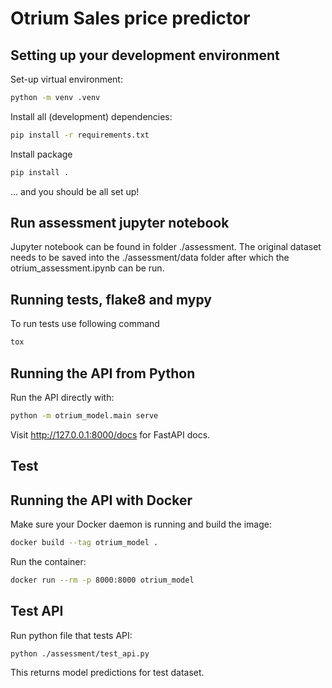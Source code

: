 # Otrium Sales price predictor

## Setting up your development environment

Set-up virtual environment:

```sh
python -m venv .venv
```


Install all (development) dependencies:

```sh
pip install -r requirements.txt
```

Install package 

```sh
pip install .
```

... and you should be all set up!

## Run assessment jupyter notebook

Jupyter notebook can be found in folder ./assessment. The original dataset needs to be saved into the ./assessment/data folder after which the otrium_assessment.ipynb can be run.

## Running tests, flake8 and mypy

To run tests use following command

```sh
tox
```

## Running the API from Python

Run the API directly with:

```sh
python -m otrium_model.main serve
```

Visit http://127.0.0.1:8000/docs for FastAPI docs.

## Test 

## Running the API with Docker

Make sure your Docker daemon is running and build the image:

```sh
docker build --tag otrium_model .
```

Run the container:

```sh
docker run --rm -p 8000:8000 otrium_model
```

## Test API

Run python file that tests API:
```sh
python ./assessment/test_api.py
```
This returns model predictions for test dataset.
